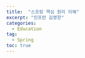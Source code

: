 ```yaml
---
title:  "스프링 핵심 원리 이해"
excerpt: "인프런 김영한"
categories:
  - Education
tag:
  - Spring
toc: true
---
```



  